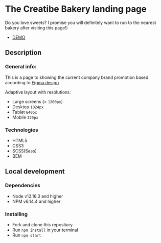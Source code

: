 # The Creatibe Bakery landing page
Do you love sweets?
I promise you will definitely want to run to the nearest bakery after visiting this page!)

- [DEMO](https://max-shlikhta.github.io/creativeBakery_landing/)

## Description
### General info:
This is a page to showing the current company brand promotion based according to [Figma design](https://www.figma.com/file/dY3izAm0Vspsmra4lQWQIP/Bakerlab-(FE)?node-id=11342%3A1117)

Adaptive layout with resolutions:
- Large screens (> `1200px`)
- Desktop `1024px`
- Tablet `640px`
- Mobile `320px`

### Technologies
- HTML5
- CSS3
- SCSS(Sass)
- BEM

## Local development
### Dependencies
- Node v12.16.3 and higher
- NPM v6.14.4 and higher

### Installing
- Fork and clone this repository
- Run `npm install` in your terminal
- Run `npm start`
